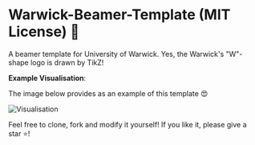 # Warwick-Beamer-Template (MIT License) :star2:

A beamer template for University of Warwick. Yes, the Warwick's "W"-shape logo is drawn by TikZ!

**Example Visualisation**:

The image below provides as an example of this template :heart_eyes:

![Visualisation](https://github.com/YimingMa/Warwick-Beamer-Template/blob/main/images/illustration.png)

Feel free to clone, fork and modify it yourself! If you like it, please give a star :star:!
